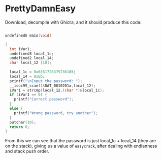 # PrettyDamnEasy

Download, decompile with Ghidra, and it should produce this code:

```c

undefined8 main(void)

{
  int iVar1;
  undefined8 local_1c;
  undefined2 local_14;
  char local_12 [10];
  
  local_1c = 0x6361726379736165;
  local_14 = 0x6b;
  printf("\nInput the password: ");
  __isoc99_scanf(&DAT_0010201a,local_12);
  iVar1 = strcmp(local_12,(char *)&local_1c);
  if (iVar1 == 0) {
    printf("Correct password");
  }
  else {
    printf("Wrong password, try another");
  }
  putchar(10);
  return 0;
}


```

From this we can see that the password is just local_1c + local_14 (they are on the stack), giving us a value of `easycrack`, after dealing with endianness and stack push order.
